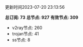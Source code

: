 更新时间2023-07-20 23:13:56

**总订阅: 73**
**总节点: 927**
**有效节点: 309**
- v2ray节点: 260
- trojan节点: 41
- ss节点: 8
